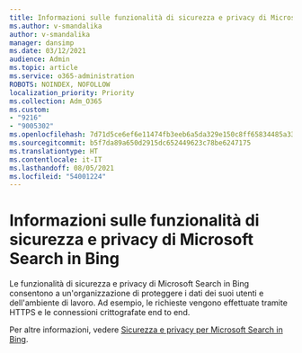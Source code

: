 ```yaml
---
title: Informazioni sulle funzionalità di sicurezza e privacy di Microsoft Search in Bing
ms.author: v-smandalika
author: v-smandalika
manager: dansimp
ms.date: 03/12/2021
audience: Admin
ms.topic: article
ms.service: o365-administration
ROBOTS: NOINDEX, NOFOLLOW
localization_priority: Priority
ms.collection: Adm_O365
ms.custom:
- "9216"
- "9005302"
ms.openlocfilehash: 7d71d5ce6ef6e11474fb3eeb6a5da329e150c8ff65834485a33ebdb743fa6db4
ms.sourcegitcommit: b5f7da89a650d2915dc652449623c78be6247175
ms.translationtype: HT
ms.contentlocale: it-IT
ms.lasthandoff: 08/05/2021
ms.locfileid: "54001224"
---
```

# <a name="learn-about-the-security-and-privacy-features-of-microsoft-search-in-bing"></a>Informazioni sulle funzionalità di sicurezza e privacy di Microsoft Search in Bing

Le funzionalità di sicurezza e privacy di Microsoft Search in Bing consentono a un'organizzazione di proteggere i dati dei suoi utenti e dell'ambiente di lavoro. Ad esempio, le richieste vengono effettuate tramite HTTPS e le connessioni crittografate end to end.

Per altre informazioni, vedere [Sicurezza e privacy per Microsoft Search in Bing](https://docs.microsoft.com/microsoftsearch/security-for-search).
